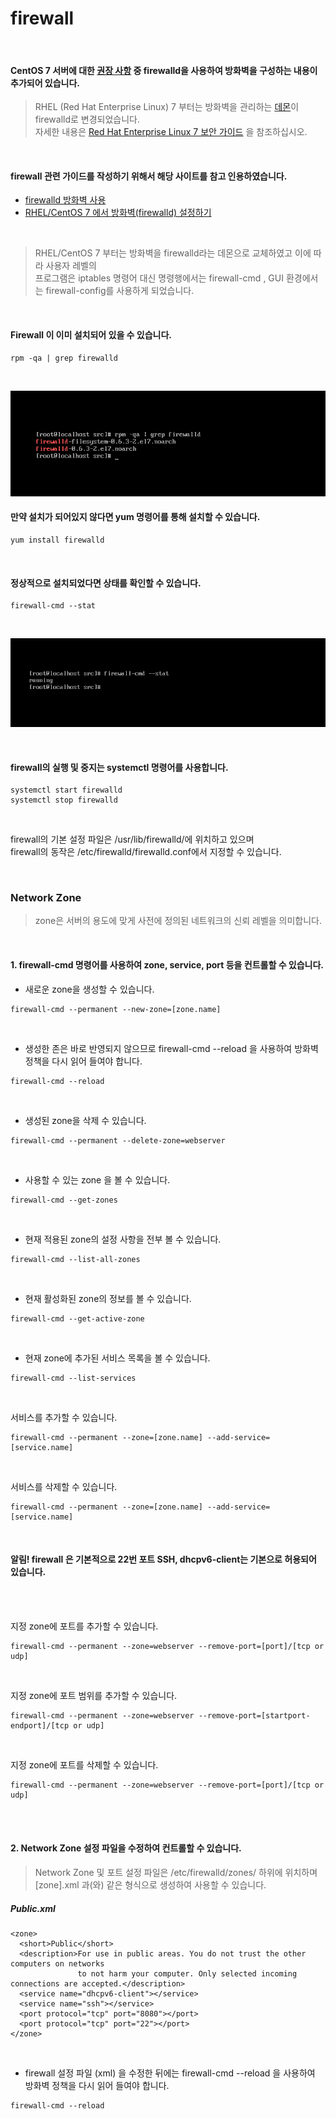 # firewall

<br/> 

#### CentOS 7 서버에 대한 [권장 사항](https://www.digitalocean.com/community/tutorials/additional-recommended-steps-for-new-centos-7-servers) 중 firewalld을 사용하여 방화벽을 구성하는 내용이 추가되어 있습니다.

> RHEL (Red Hat Enterprise Linux) 7 부터는 방화벽을 관리하는 [데몬](https://ko.wikipedia.org/wiki/%EB%8D%B0%EB%AA%AC_(%EC%BB%B4%ED%93%A8%ED%8C%85))이 firewalld로 변경되었습니다.  
자세한 내용은 [Red Hat Enterprise Linux 7 보안 가이드](https://access.redhat.com/documentation/en-us/red_hat_enterprise_linux/7/html/security_guide/sec-using_firewalls#Configuring_Complex_Firewall_Rules_with_the_Rich-Language_Syntax)
을 참조하십시오.

<br/> 

#### firewall 관련 가이드를 작성하기 위해서 해당 사이트를 참고 인용하였습니다.
- [firewalld 방화벽 사용](https://www.lesstif.com/pages/viewpage.action?pageId=43844015)
- [RHEL/CentOS 7 에서 방화벽(firewalld) 설정하기](https://www.lesstif.com/pages/viewpage.action?pageId=22053128#RHEL/CentOS7%EC%97%90%EC%84%9C%EB%B0%A9%ED%99%94%EB%B2%BD(firewalld)%EC%84%A4%EC%A0%95%ED%95%98%EA%B8%B0-zone)

<br/> 

> RHEL/CentOS 7 부터는 방화벽을 firewalld라는 데몬으로 교체하였고 이에 따라 사용자 레벨의  
프로그램은 iptables 명령어 대신 명령행에서는 firewall-cmd , GUI 환경에서는 firewall-config를 사용하게 되었습니다.  

<br/> 

#### Firewall 이 이미 설치되어 있을 수 있습니다.
```
rpm -qa | grep firewalld
```

<br/> 

![firewalld_1](../../../images/Firewall/firewalld_1.PNG)   
 

#### 만약 설치가 되어있지 않다면 yum 명령어를 통해 설치할 수 있습니다.
```
yum install firewalld
```


<br/> 


#### 정상적으로 설치되었다면 상태를 확인할 수 있습니다.
```
firewall-cmd --stat
```


<br/> 


![firewalld_2](../../../images/Firewall/firewalld_2.PNG)   


<br/> 


#### firewall의 실행 및 중지는 systemctl 명령어를 사용합니다.
```
systemctl start firewalld  
systemctl stop firewalld  
```


<br/> 


firewall의 기본 설정 파일은 /usr/lib/firewalld/에 위치하고 있으며  
firewall의 동작은 /etc/firewalld/firewalld.conf에서 지정할 수 있습니다.


<br/> 


### Network Zone
> zone은 서버의 용도에 맞게 사전에 정의된 네트워크의 신뢰 레벨을 의미합니다.  


<br/> 


#### 1. firewall-cmd 명령어를 사용하여 zone, service, port 등을 컨트롤할 수 있습니다.  

- 새로운 zone을 생성할 수 있습니다.
```
firewall-cmd --permanent --new-zone=[zone.name]
```

<br/> 

- 생성한 존은 바로 반영되지 않으므로 firewall-cmd --reload 을 사용하여 방화벽 정책을 다시 읽어 들여야 합니다.
```
firewall-cmd --reload
```

<br/> 

- 생성된 zone을 삭제 수 있습니다.
```
firewall-cmd --permanent --delete-zone=webserver
```

<br/> 

- 사용할 수 있는 zone 을 볼 수 있습니다.
```
firewall-cmd --get-zones
```

<br/> 

- 현재 적용된 zone의 설정 사항을 전부 볼 수 있습니다.
```
firewall-cmd --list-all-zones
```

<br/> 

- 현재 활성화된 zone의 정보를 볼 수 있습니다.
```
firewall-cmd --get-active-zone
```

<br/> 

- 현재 zone에 추가된 서비스 목록을 볼 수 있습니다.
```
firewall-cmd --list-services
```

<br/> 

서비스를 추가할 수 있습니다.
```
firewall-cmd --permanent --zone=[zone.name] --add-service=[service.name]
```

<br/> 

서비스를 삭제할 수 있습니다.
```
firewall-cmd --permanent --zone=[zone.name] --add-service=[service.name]
```

<br/> 

#### 알림! firewall 은 기본적으로 22번 포트 SSH, dhcpv6-client는 기본으로 허용되어 있습니다.

<br/> 
<br/>

지정  zone에 포트를 추가할 수 있습니다.
```
firewall-cmd --permanent --zone=webserver --remove-port=[port]/[tcp or udp]
```

<br/> 

지정 zone에 포트 범위를 추가할 수 있습니다.
```
firewall-cmd --permanent --zone=webserver --remove-port=[startport-endport]/[tcp or udp]
```

<br/> 

지정  zone에 포트를 삭제할 수 있습니다.
```
firewall-cmd --permanent --zone=webserver --remove-port=[port]/[tcp or udp]
```

<br/> 
<br/> 

#### 2. Network Zone 설정 파일을 수정하여 컨트롤할 수 있습니다.
> Network Zone 및 포트 설정 파일은 /etc/firewalld/zones/ 하위에 위치하며  
[zone].xml 과(와) 같은 형식으로 생성하여 사용할 수 있습니다.  



##### Public.xml
```
<zone>
  <short>Public</short>
  <description>For use in public areas. You do not trust the other computers on networks
               to not harm your computer. Only selected incoming connections are accepted.</description>
  <service name="dhcpv6-client"></service>
  <service name="ssh"></service>
  <port protocol="tcp" port="8080"></port>
  <port protocol="tcp" port="22"></port>
</zone>
```

<br/> 

- firewall 설정 파일 (xml) 을 수정한 뒤에는 firewall-cmd --reload 을 사용하여 방화벽 정책을 다시 읽어 들여야 합니다.
```
firewall-cmd --reload
```


